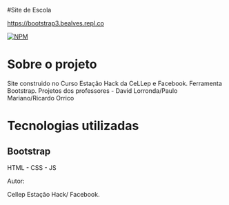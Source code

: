 #Site de Escola

https://bootstrap3.bealves.repl.co

[![NPM](https://img.shields.io/npm/l/react)](https://github.com/bea3853/Calculadora/blob/main/LICENSE)


#  Sobre o projeto
Site construido no Curso Estação Hack da CeLLep e Facebook.
Ferramenta Bootstrap.
Projetos dos professores -  David Lorronda/Paulo Mariano/Ricardo Orrico
  
  
#  Tecnologias utilizadas

## Bootstrap

HTML - CSS - JS

Autor:

Cellep Estação Hack/ Facebook. 


